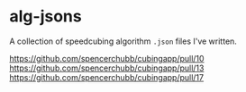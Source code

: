 # alg-jsons

A collection of speedcubing algorithm `.json` files I've written.
<br>

<a href="https://github.com/spencerchubb/cubingapp/pull/10">https://github.com/spencerchubb/cubingapp/pull/10</a>
<br>
<a href="https://github.com/spencerchubb/cubingapp/pull/13">https://github.com/spencerchubb/cubingapp/pull/13</a>
<br>
<a href="https://github.com/spencerchubb/cubingapp/pull/17">https://github.com/spencerchubb/cubingapp/pull/17</a>

